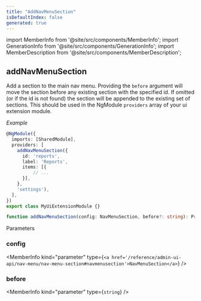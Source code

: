```yaml
---
title: "AddNavMenuSection"
isDefaultIndex: false
generated: true
---
```

<!-- This file was generated from the Vendure source. Do not modify. Instead, re-run the "docs:build" script -->
import MemberInfo from '@site/src/components/MemberInfo';
import GenerationInfo from '@site/src/components/GenerationInfo';
import MemberDescription from '@site/src/components/MemberDescription';


## addNavMenuSection

<GenerationInfo sourceFile="packages/admin-ui/src/lib/core/src/providers/nav-builder/nav-builder.service.ts" sourceLine="44" packageName="@vendure/admin-ui" />

Add a section to the main nav menu. Providing the `before` argument will
move the section before any existing section with the specified id. If
omitted (or if the id is not found) the section will be appended to the
existing set of sections.
This should be used in the NgModule `providers` array of your ui extension module.

*Example*

```ts
@NgModule({
  imports: [SharedModule],
  providers: [
    addNavMenuSection({
      id: 'reports',
      label: 'Reports',
      items: [{
          // ...
      }],
    },
    'settings'),
  ],
})
export class MyUiExtensionModule {}
```

```ts title="Signature"
function addNavMenuSection(config: NavMenuSection, before?: string): Provider
```
Parameters

### config

<MemberInfo kind="parameter" type={`<a href='/reference/admin-ui-api/nav-menu/nav-menu-section#navmenusection'>NavMenuSection</a>`} />

### before

<MemberInfo kind="parameter" type={`string`} />

